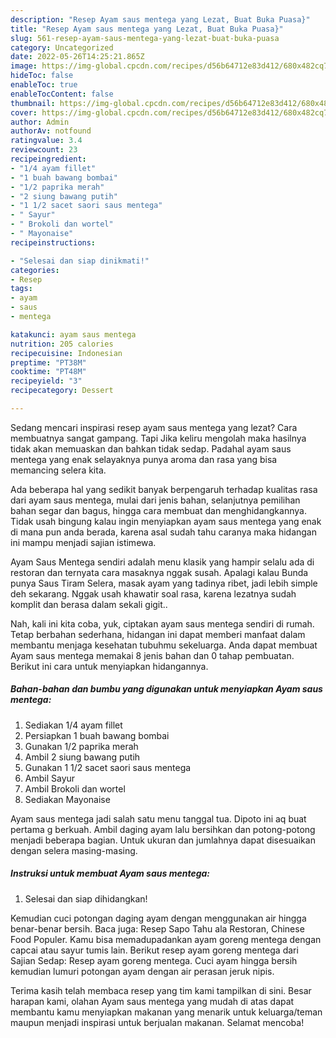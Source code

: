 ```yaml
---
description: "Resep Ayam saus mentega yang Lezat, Buat Buka Puasa}"
title: "Resep Ayam saus mentega yang Lezat, Buat Buka Puasa}"
slug: 561-resep-ayam-saus-mentega-yang-lezat-buat-buka-puasa
category: Uncategorized
date: 2022-05-26T14:25:21.865Z
image: https://img-global.cpcdn.com/recipes/d56b64712e83d412/680x482cq70/ayam-saus-mentega-foto-resep-utama.jpg
hideToc: false
enableToc: true
enableTocContent: false
thumbnail: https://img-global.cpcdn.com/recipes/d56b64712e83d412/680x482cq70/ayam-saus-mentega-foto-resep-utama.jpg
cover: https://img-global.cpcdn.com/recipes/d56b64712e83d412/680x482cq70/ayam-saus-mentega-foto-resep-utama.jpg
author: Admin
authorAv: notfound
ratingvalue: 3.4
reviewcount: 23
recipeingredient:
- "1/4 ayam fillet"
- "1 buah bawang bombai"
- "1/2 paprika merah"
- "2 siung bawang putih"
- "1 1/2 sacet saori saus mentega"
- " Sayur"
- " Brokoli dan wortel"
- " Mayonaise"
recipeinstructions:

- "Selesai dan siap dinikmati!"
categories:
- Resep
tags:
- ayam
- saus
- mentega

katakunci: ayam saus mentega 
nutrition: 205 calories
recipecuisine: Indonesian
preptime: "PT38M"
cooktime: "PT48M"
recipeyield: "3"
recipecategory: Dessert

---
```



Sedang mencari inspirasi resep ayam saus mentega yang lezat? Cara membuatnya sangat gampang. Tapi Jika keliru mengolah maka hasilnya tidak akan memuaskan dan bahkan tidak sedap. Padahal ayam saus mentega yang enak selayaknya punya aroma dan rasa yang bisa memancing selera kita.


Ada beberapa hal yang sedikit banyak berpengaruh terhadap kualitas rasa dari ayam saus mentega, mulai dari jenis bahan, selanjutnya pemilihan bahan segar dan bagus, hingga cara membuat dan menghidangkannya. Tidak usah bingung kalau ingin menyiapkan ayam saus mentega yang enak di mana pun anda berada, karena asal sudah tahu caranya maka hidangan ini mampu menjadi sajian istimewa.

Ayam Saus Mentega sendiri adalah menu klasik yang hampir selalu ada di restoran dan ternyata cara masaknya nggak susah. Apalagi kalau Bunda punya Saus Tiram Selera, masak ayam yang tadinya ribet, jadi lebih simple deh sekarang. Nggak usah khawatir soal rasa, karena lezatnya sudah komplit dan berasa dalam sekali gigit..


Nah, kali ini kita coba, yuk, ciptakan ayam saus mentega sendiri di rumah. Tetap berbahan sederhana, hidangan ini dapat memberi manfaat dalam membantu menjaga kesehatan tubuhmu sekeluarga. Anda dapat membuat Ayam saus mentega memakai 8 jenis bahan dan 0 tahap pembuatan. Berikut ini cara untuk menyiapkan hidangannya.

<!--inarticleads1-->

##### Bahan-bahan dan bumbu yang digunakan untuk menyiapkan Ayam saus mentega:

1. Sediakan 1/4 ayam fillet
1. Persiapkan 1 buah bawang bombai
1. Gunakan 1/2 paprika merah
1. Ambil 2 siung bawang putih
1. Gunakan 1 1/2 sacet saori saus mentega
1. Ambil  Sayur
1. Ambil  Brokoli dan wortel
1. Sediakan  Mayonaise


Ayam saus mentega jadi salah satu menu tanggal tua. Dipoto ini aq buat pertama g berkuah. Ambil daging ayam lalu bersihkan dan potong-potong menjadi beberapa bagian. Untuk ukuran dan jumlahnya dapat disesuaikan dengan selera masing-masing. 

<!--inarticleads2-->

##### Instruksi untuk membuat Ayam saus mentega:


1. Selesai dan siap dihidangkan!

Kemudian cuci potongan daging ayam dengan menggunakan air hingga benar-benar bersih. Baca juga: Resep Sapo Tahu ala Restoran, Chinese Food Populer. Kamu bisa memadupadankan ayam goreng mentega dengan capcai atau sayur tumis lain. Berikut resep ayam goreng mentega dari Sajian Sedap: Resep ayam goreng mentega. Cuci ayam hingga bersih kemudian lumuri potongan ayam dengan air perasan jeruk nipis. 

Terima kasih telah membaca resep yang tim kami tampilkan di sini. Besar harapan kami, olahan Ayam saus mentega yang mudah di atas dapat membantu kamu menyiapkan makanan yang menarik untuk keluarga/teman maupun menjadi inspirasi untuk berjualan makanan. Selamat mencoba!

